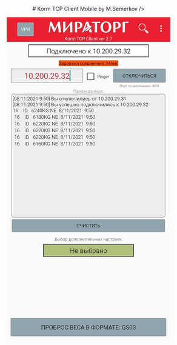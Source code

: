 <p align="center"> # Korm TCP Client Mobile by M.Semerkov /></p>


<p align="center">
  <img src="https://github.com/Mikhail-Semerkov/Korm_TCP_Client_Mobile/blob/master/image_korm_tcp_client_mobile.jpg" /></p>
  
  

